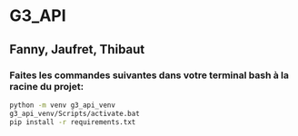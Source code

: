 # G3_API

## Fanny, Jaufret, Thibaut

### Faites les commandes suivantes dans votre terminal bash à la racine du projet:

```bash
python -m venv g3_api_venv  
g3_api_venv/Scripts/activate.bat  
pip install -r requirements.txt 
```
